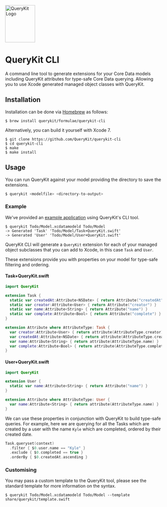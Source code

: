 <img src="https://github.com/QueryKit/QueryKit/blob/master/QueryKit.png" width=96 height=120 alt="QueryKit Logo" />

# QueryKit CLI

A command line tool to generate extensions for your Core Data models
including QueryKit attributes for type-safe Core Data querying.
Allowing you to use Xcode generated managed object classes with QueryKit.

## Installation

Installation can be done via [Homebrew](http://brew.sh) as follows:

```shell
$ brew install querykit/formulae/querykit-cli
```

Alternatively, you can build it yourself with Xcode 7.

```shell
$ git clone https://github.com/QueryKit/querykit-cli
$ cd querykit-cli
$ make
$ make install
```

## Usage

You can run QueryKit against your model providing the directory to save the
extensions.

```bash
$ querykit <modelfile> <directory-to-output>
```

### Example

We've provided an [example application](http://github.com/QueryKit/TodoExample) using QueryKit's CLI tool.

```
$ querykit Todo/Model.xcdatamodeld Todo/Model
-> Generated 'Task' 'Todo/Model/Task+QueryKit.swift'
-> Generated 'User' 'Todo/Model/User+QueryKit.swift'
```

QueryKit CLI will generate a `QueryKit` extension for each of your managed
object subclasses that you can add to Xcode, in this case `Task` and `User`.

These extensions provide you with properties on your model for type-safe filtering and ordering.

#### Task+QueryKit.swift

```swift
import QueryKit

extension Task {
  static var createdAt:Attribute<NSDate> { return Attribute("createdAt") }
  static var creator:Attribute<User> { return Attribute("creator") }
  static var name:Attribute<String> { return Attribute("name") }
  static var complete:Attribute<Bool> { return Attribute("complete") }
}

extension Attribute where AttributeType: Task {
  var creator:Attribute<User> { return attribute(AttributeType.creator) }
  var createdAt:Attribute<NSDate> { return attribute(AttributeType.createdAt) }
  var name:Attribute<String> { return attribute(AttributeType.name) }
  var complete:Attribute<Bool> { return attribute(AttributeType.complete) }
}
```

#### User+QueryKit.swift

```swift
import QueryKit

extension User {
  static var name:Attribute<String> { return Attribute("name") }
}

extension Attribute where AttributeType: User {
  var name:Attribute<String> { return attribute(AttributeType.name) }
}
```

We can use these properties in conjunction with QueryKit to build type-safe
queries. For example, here we are querying for all the Tasks which are
created by a user with the name `Kyle` which are completed, ordered
by their created date.

```swift
Task.queryset(context)
  .filter { $0.user.name == "Kyle" }
  .exclude { $0.completed == true }
  .orderBy { $0.createdAt.ascending }
```

### Customising

You may pass a custom template to the QueryKit tool, please see the standard
template for more information on the syntax.

```shell
$ querykit Todo/Model.xcdatamodeld Todo/Model --template share/querykit/template.swift
```

